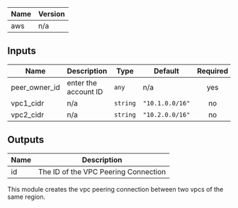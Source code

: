 | Name | Version |
|------|---------|
| aws | n/a |

## Inputs

| Name | Description | Type | Default | Required |
|------|-------------|------|---------|:--------:|
| peer\_owner\_id | enter the account ID | `any` | n/a | yes |
| vpc1\_cidr | n/a | `string` | `"10.1.0.0/16"` | no |
| vpc2\_cidr | n/a | `string` | `"10.2.0.0/16"` | no |

## Outputs

| Name | Description |
|------|-------------|
| id | The ID of the VPC Peering Connection |

This module creates the vpc peering connection between two vpcs of the same region.